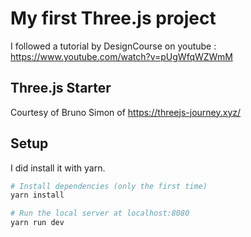 # My first Three.js project
I followed a tutorial by DesignCourse on youtube : https://www.youtube.com/watch?v=pUgWfqWZWmM

## Three.js Starter
Courtesy of Bruno Simon of https://threejs-journey.xyz/

## Setup
I did install it with yarn.

``` bash
# Install dependencies (only the first time)
yarn install

# Run the local server at localhost:8080
yarn run dev

```
